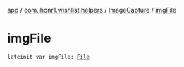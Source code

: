 [app](../../index.md) / [com.jhonr1.wishlist.helpers](../index.md) / [ImageCapture](index.md) / [imgFile](./img-file.md)

# imgFile

`lateinit var imgFile: `[`File`](https://developer.android.com/reference/java/io/File.html)